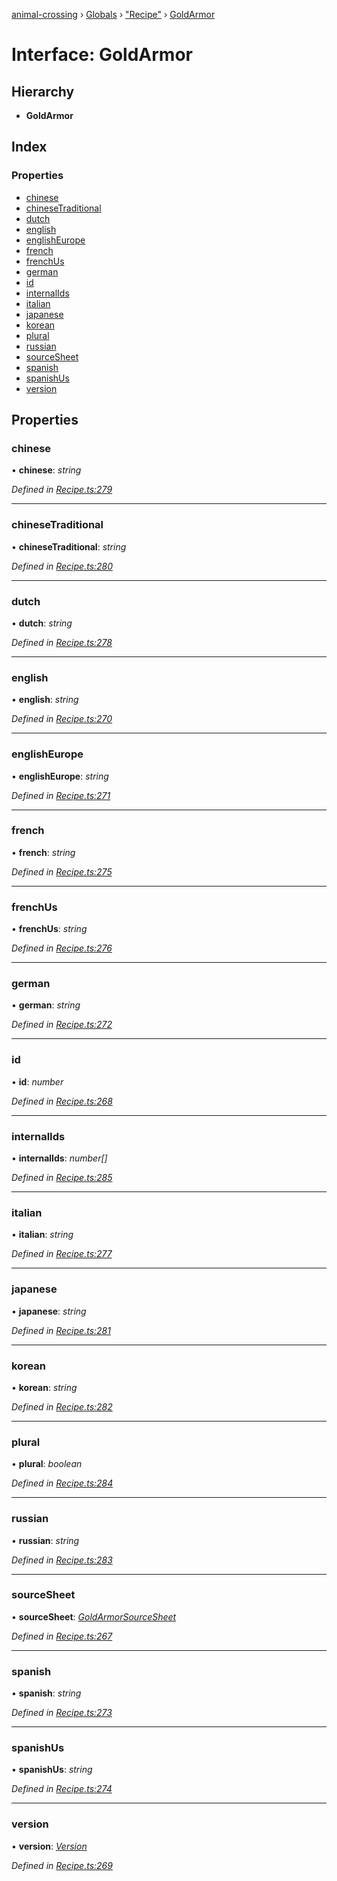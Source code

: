 [animal-crossing](../README.md) › [Globals](../globals.md) › ["Recipe"](../modules/_recipe_.md) › [GoldArmor](_recipe_.goldarmor.md)

# Interface: GoldArmor

## Hierarchy

* **GoldArmor**

## Index

### Properties

* [chinese](_recipe_.goldarmor.md#chinese)
* [chineseTraditional](_recipe_.goldarmor.md#chinesetraditional)
* [dutch](_recipe_.goldarmor.md#dutch)
* [english](_recipe_.goldarmor.md#english)
* [englishEurope](_recipe_.goldarmor.md#englisheurope)
* [french](_recipe_.goldarmor.md#french)
* [frenchUs](_recipe_.goldarmor.md#frenchus)
* [german](_recipe_.goldarmor.md#german)
* [id](_recipe_.goldarmor.md#id)
* [internalIds](_recipe_.goldarmor.md#internalids)
* [italian](_recipe_.goldarmor.md#italian)
* [japanese](_recipe_.goldarmor.md#japanese)
* [korean](_recipe_.goldarmor.md#korean)
* [plural](_recipe_.goldarmor.md#plural)
* [russian](_recipe_.goldarmor.md#russian)
* [sourceSheet](_recipe_.goldarmor.md#sourcesheet)
* [spanish](_recipe_.goldarmor.md#spanish)
* [spanishUs](_recipe_.goldarmor.md#spanishus)
* [version](_recipe_.goldarmor.md#version)

## Properties

###  chinese

• **chinese**: *string*

*Defined in [Recipe.ts:279](https://github.com/Norviah/animal-crossing/blob/e332c53/module/types/Recipe.ts#L279)*

___

###  chineseTraditional

• **chineseTraditional**: *string*

*Defined in [Recipe.ts:280](https://github.com/Norviah/animal-crossing/blob/e332c53/module/types/Recipe.ts#L280)*

___

###  dutch

• **dutch**: *string*

*Defined in [Recipe.ts:278](https://github.com/Norviah/animal-crossing/blob/e332c53/module/types/Recipe.ts#L278)*

___

###  english

• **english**: *string*

*Defined in [Recipe.ts:270](https://github.com/Norviah/animal-crossing/blob/e332c53/module/types/Recipe.ts#L270)*

___

###  englishEurope

• **englishEurope**: *string*

*Defined in [Recipe.ts:271](https://github.com/Norviah/animal-crossing/blob/e332c53/module/types/Recipe.ts#L271)*

___

###  french

• **french**: *string*

*Defined in [Recipe.ts:275](https://github.com/Norviah/animal-crossing/blob/e332c53/module/types/Recipe.ts#L275)*

___

###  frenchUs

• **frenchUs**: *string*

*Defined in [Recipe.ts:276](https://github.com/Norviah/animal-crossing/blob/e332c53/module/types/Recipe.ts#L276)*

___

###  german

• **german**: *string*

*Defined in [Recipe.ts:272](https://github.com/Norviah/animal-crossing/blob/e332c53/module/types/Recipe.ts#L272)*

___

###  id

• **id**: *number*

*Defined in [Recipe.ts:268](https://github.com/Norviah/animal-crossing/blob/e332c53/module/types/Recipe.ts#L268)*

___

###  internalIds

• **internalIds**: *number[]*

*Defined in [Recipe.ts:285](https://github.com/Norviah/animal-crossing/blob/e332c53/module/types/Recipe.ts#L285)*

___

###  italian

• **italian**: *string*

*Defined in [Recipe.ts:277](https://github.com/Norviah/animal-crossing/blob/e332c53/module/types/Recipe.ts#L277)*

___

###  japanese

• **japanese**: *string*

*Defined in [Recipe.ts:281](https://github.com/Norviah/animal-crossing/blob/e332c53/module/types/Recipe.ts#L281)*

___

###  korean

• **korean**: *string*

*Defined in [Recipe.ts:282](https://github.com/Norviah/animal-crossing/blob/e332c53/module/types/Recipe.ts#L282)*

___

###  plural

• **plural**: *boolean*

*Defined in [Recipe.ts:284](https://github.com/Norviah/animal-crossing/blob/e332c53/module/types/Recipe.ts#L284)*

___

###  russian

• **russian**: *string*

*Defined in [Recipe.ts:283](https://github.com/Norviah/animal-crossing/blob/e332c53/module/types/Recipe.ts#L283)*

___

###  sourceSheet

• **sourceSheet**: *[GoldArmorSourceSheet](../enums/_recipe_.goldarmorsourcesheet.md)*

*Defined in [Recipe.ts:267](https://github.com/Norviah/animal-crossing/blob/e332c53/module/types/Recipe.ts#L267)*

___

###  spanish

• **spanish**: *string*

*Defined in [Recipe.ts:273](https://github.com/Norviah/animal-crossing/blob/e332c53/module/types/Recipe.ts#L273)*

___

###  spanishUs

• **spanishUs**: *string*

*Defined in [Recipe.ts:274](https://github.com/Norviah/animal-crossing/blob/e332c53/module/types/Recipe.ts#L274)*

___

###  version

• **version**: *[Version](../enums/_recipe_.version.md)*

*Defined in [Recipe.ts:269](https://github.com/Norviah/animal-crossing/blob/e332c53/module/types/Recipe.ts#L269)*

